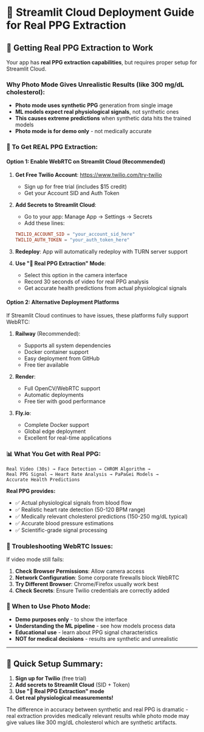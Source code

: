 # 🚀 Streamlit Cloud Deployment Guide for Real PPG Extraction

## 🎯 **Getting Real PPG Extraction to Work**

Your app has **real PPG extraction capabilities**, but requires proper setup for Streamlit Cloud.

### **Why Photo Mode Gives Unrealistic Results (like 300 mg/dL cholesterol):**

- **Photo mode uses synthetic PPG** generation from single image
- **ML models expect real physiological signals**, not synthetic ones  
- **This causes extreme predictions** when synthetic data hits the trained models
- **Photo mode is for demo only** - not medically accurate

### **🔬 To Get REAL PPG Extraction:**

#### **Option 1: Enable WebRTC on Streamlit Cloud (Recommended)**

1. **Get Free Twilio Account**: https://www.twilio.com/try-twilio
   - Sign up for free trial (includes $15 credit)
   - Get your Account SID and Auth Token

2. **Add Secrets to Streamlit Cloud**:
   - Go to your app: Manage App → Settings → Secrets
   - Add these lines:
   ```toml
   TWILIO_ACCOUNT_SID = "your_account_sid_here"
   TWILIO_AUTH_TOKEN = "your_auth_token_here"
   ```

3. **Redeploy**: App will automatically redeploy with TURN server support

4. **Use "🔬 Real PPG Extraction" Mode**: 
   - Select this option in the camera interface
   - Record 30 seconds of video for real PPG analysis
   - Get accurate health predictions from actual physiological signals

#### **Option 2: Alternative Deployment Platforms**

If Streamlit Cloud continues to have issues, these platforms fully support WebRTC:

1. **Railway** (Recommended):
   - Supports all system dependencies
   - Docker container support
   - Easy deployment from GitHub
   - Free tier available

2. **Render**:
   - Full OpenCV/WebRTC support
   - Automatic deployments
   - Free tier with good performance

3. **Fly.io**:
   - Complete Docker support
   - Global edge deployment
   - Excellent for real-time applications

### **📊 What You Get with Real PPG:**

```
Real Video (30s) → Face Detection → CHROM Algorithm → 
Real PPG Signal → Heart Rate Analysis → PaPaGei Models → 
Accurate Health Predictions
```

**Real PPG provides:**
- ✅ Actual physiological signals from blood flow
- ✅ Realistic heart rate detection (50-120 BPM range)
- ✅ Medically relevant cholesterol predictions (150-250 mg/dL typical)
- ✅ Accurate blood pressure estimations
- ✅ Scientific-grade signal processing

### **🔧 Troubleshooting WebRTC Issues:**

If video mode still fails:

1. **Check Browser Permissions**: Allow camera access
2. **Network Configuration**: Some corporate firewalls block WebRTC
3. **Try Different Browser**: Chrome/Firefox usually work best
4. **Check Secrets**: Ensure Twilio credentials are correctly added

### **📸 When to Use Photo Mode:**

- **Demo purposes only** - to show the interface
- **Understanding the ML pipeline** - see how models process data
- **Educational use** - learn about PPG signal characteristics
- **NOT for medical decisions** - results are synthetic and unrealistic

---

## 🎯 **Quick Setup Summary:**

1. **Sign up for Twilio** (free trial)
2. **Add secrets to Streamlit Cloud** (SID + Token)  
3. **Use "🔬 Real PPG Extraction" mode**
4. **Get real physiological measurements!**

The difference in accuracy between synthetic and real PPG is dramatic - real extraction provides medically relevant results while photo mode may give values like 300 mg/dL cholesterol which are synthetic artifacts.